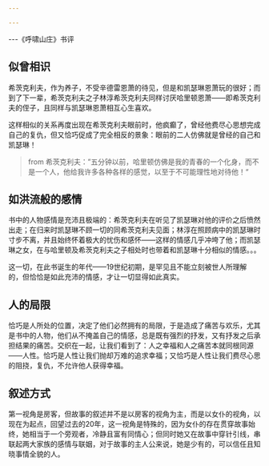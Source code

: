 ```yaml
---

---
```

---《呼啸山庄》书评

## 似曾相识
希茨克利夫，作为养子，不受辛德雷恩萧的待见，但是和凯瑟琳恩萧玩的很好；而到了下一辈，希茨克利夫之子林淳希茨克利夫同样讨厌哈里顿恩萧——即希茨克利夫的侄子，且同样与凯瑟琳恩萧相互心生喜欢。

这样相似的关系再度出现在希茨克利夫眼前时，他疯癫了，曾经他费尽心思想完成自己的复仇，但又恰巧促成了完全相反的景象：眼前的二人仿佛就是曾经的自己和凯瑟琳！

>from 希茨克利夫：”五分钟以前，哈里顿仿佛是我的青春的一个化身，而不是一个人，他给我许多各种各样的感觉，以至于不可能理性地对待他！“
## 如洪流般的感情
书中的人物感情是充沛且极端的：希茨克利夫在听见了凯瑟琳对他的评价之后愤然出走；在归来时凯瑟琳不顾一切的同希茨克利夫见面；林淳在照顾病中的凯瑟琳时寸步不离，并且始终怀着极大的忧伤和感怀——这样的情感几乎冲垮了他；而凯瑟琳之女，在与哈里顿及希茨克利夫之子相处时也带着和凯瑟琳十分相似的情感。。。

这一切，在此书诞生的年代——19世纪初期，是罕见且不能立刻被世人所理解的，但恰恰是如此充沛的情感，才让一切显得如此真实。
## 人的局限
恰巧是人所处的位置，决定了他们必然拥有的局限，于是造成了痛苦与欢乐，尤其是书中的人物，他们从不掩盖自己的情感，总是既有强烈的抒发，又有抒发之后承担结果的痛苦。交织在一起，让我们看到了：人之幸福和人之痛苦本就同根同源——人性。恰巧是人性让我们抛却万难的追求幸福；又恰巧是人性让我们费尽心思的阻挠，复仇，不允许他人获得幸福。
## 叙述方式
第一视角是房客，但故事的叙述并不是以房客的视角为主，而是以女仆的视角，以现在为起点，回望过去的20年，这一视角是特殊的，因为女仆的存在贯穿故事始终，她相当于一个旁观者，冷静且富有同情心；但同时她又在故事中穿针引线，串联起两大家族的感情与联姻，对于故事的主人公来说，她是少有的，可以信任且知晓事情全貌的人。

